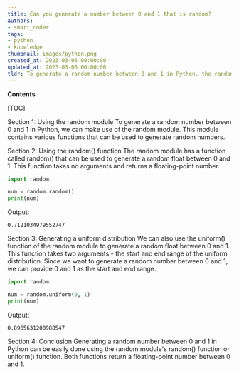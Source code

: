 ```yaml
---
title: Can you generate a number between 0 and 1 that is random?
authors:
- smart_coder
tags:
- python
- knowledge
thumbnail: images/python.png
created_at: 2023-03-06 00:00:00
updated_at: 2023-03-06 00:00:00
tldr: To generate a random number between 0 and 1 in Python, the random module can be used with the function random or uniform.
---
```


**Contents**

[TOC]

Section 1: Using the random module
To generate a random number between 0 and 1 in Python, we can make use of the random module. This module contains various functions that can be used to generate random numbers. 

Section 2: Using the random() function
The random module has a function called random() that can be used to generate a random float between 0 and 1. This function takes no arguments and returns a floating-point number. 

```python
import random

num = random.random()
print(num)
```

Output:
```
0.7121034979552747
```

Section 3: Generating a uniform distribution
We can also use the uniform() function of the random module to generate a random float between 0 and 1. This function takes two arguments - the start and end range of the uniform distribution. Since we want to generate a random number between 0 and 1, we can provide 0 and 1 as the start and end range. 

```python
import random

num = random.uniform(0, 1)
print(num)
```

Output:
```
0.8965631200988547
```

Section 4: Conclusion
Generating a random number between 0 and 1 in Python can be easily done using the random module's random() function or uniform() function. Both functions return a floating-point number between 0 and 1.
